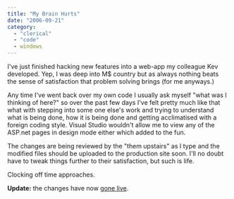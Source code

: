 ```yaml
---
title: "My Brain Hurts"
date: "2006-09-21"
category:
  - "clerical"
  - "code"
  - windows
---
```


I've just finished hacking new features into a web-app my colleague Kev developed. Yep, I was deep into M$ country but as always nothing beats the sense of satisfaction that problem solving brings (for me anyways.)

Any time I've went back over my own code I usually ask myself "what was I thinking of here?" so over the past few days I've felt pretty much like that what with stepping into some one else's work and trying to understand what is being done, how it is being done and getting acclimatised with a foreign coding style. Visual Studio wouldn't allow me to view any of the ASP.net pages in design mode either which added to the fun.

The changes are being reviewed by the "them upstairs" as I type and the modified files should be uploaded to the production site soon. I'll no doubt have to tweak things further to their satisfaction, but such is life.

Clocking off time approaches.

**Update:** the changes have now [gone live](http://www.volunteernow.co.uk/).
